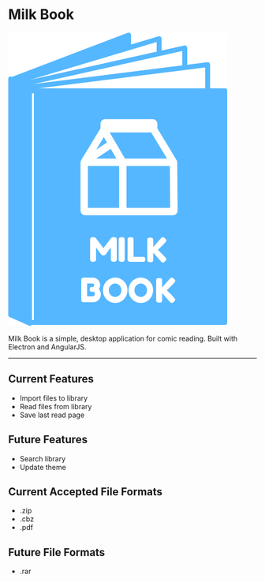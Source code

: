 # Milk Book

![asdf](logo.svg)

Milk Book is a simple, desktop application for comic reading. Built with Electron and AngularJS.

---

## Current Features

* Import files to library
* Read files from library
* Save last read page

## Future Features

* Search library
* Update theme

## Current Accepted File Formats

* .zip
* .cbz
* .pdf

## Future File Formats

* .rar

